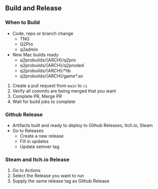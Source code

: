 ## Build and Release

### When to Build
* Code, repo or branch change
    * TNG
    * Q2Pro
    * q2admin
* New Mac builds ready
    * q2probuilds/{ARCH}/q2pro
    * q2probuilds/{ARCH}/q2proded
    * q2probuilds/{ARCH}/*lib
    * q2probuilds/{ARCH}/game*.so

1. Create a pull request from `main` to `ci`
1. Verify all commits are being merged that you want
1. Complete PR, Merge PR
1. Wait for build jobs to complete

### Github Release
* Artifacts built and ready to deploy to Github Releases, Itch.io, Steam
* Go to Releases
    * Create a new release
    * Fill in updates
    * Update semver tag

### Steam and Itch.io Release
1. Go to Actions
1. Select the Release you want to run
1. Supply the same release tag as Github Release 
